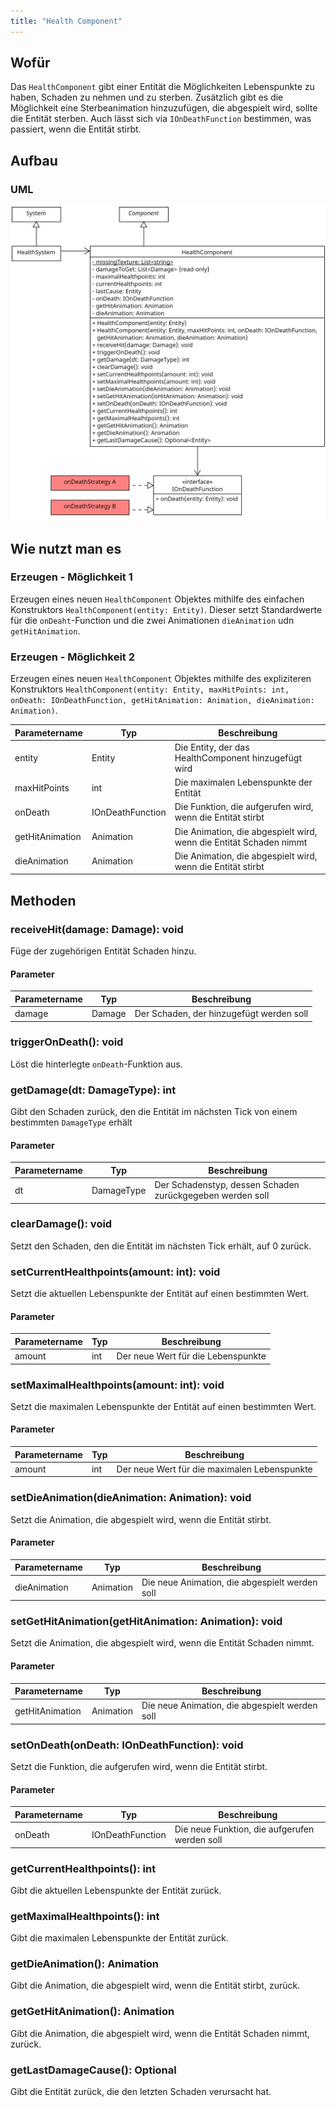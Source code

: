 ```yaml
---
title: "Health Component"
---
```


## Wofür

Das `HealthComponent` gibt einer Entität die Möglichkeiten Lebenspunkte zu haben, Schaden zu nehmen und zu sterben.
Zusätzlich gibt es die Möglichkeit eine Sterbeanimation hinzuzufügen, die abgespielt wird, sollte die Entität sterben.
Auch lässt sich via `IOnDeathFunction` bestimmen, was passiert, wenn die Entität stirbt.

## Aufbau

### UML

![UML Diagram](img/healthComponent.png)

## Wie nutzt man es

### Erzeugen - Möglichkeit 1

Erzeugen eines neuen `HealthComponent` Objektes mithilfe des einfachen Konstruktors `HealthComponent(entity: Entity)`.
Dieser setzt Standardwerte für die `onDeaht`-Function und die zwei Animationen `dieAnimation` udn `getHitAnimation`.

### Erzeugen - Möglichkeit 2

Erzeugen eines neuen `HealthComponent` Objektes mithilfe des expliziteren
Konstruktors `HealthComponent(entity: Entity, maxHitPoints: int, onDeath: IOnDeathFunction, getHitAnimation: Animation, dieAnimation: Animation)`.

| Parametername   | Typ              | Beschreibung                                                       |
|-----------------|------------------|--------------------------------------------------------------------|
| entity          | Entity           | Die Entity, der das HealthComponent hinzugefügt wird               |
| maxHitPoints    | int              | Die maximalen Lebenspunkte der Entität                             |
| onDeath         | IOnDeathFunction | Die Funktion, die aufgerufen wird, wenn die Entität stirbt         |
| getHitAnimation | Animation        | Die Animation, die abgespielt wird, wenn die Entität Schaden nimmt |
| dieAnimation    | Animation        | Die Animation, die abgespielt wird, wenn die Entität stirbt        |

## Methoden

### receiveHit(damage: Damage): void

Füge der zugehörigen Entität Schaden hinzu.

#### Parameter

| Parametername | Typ     | Beschreibung                             |
|---------------|---------|------------------------------------------|
| damage        | Damage  | Der Schaden, der hinzugefügt werden soll |

### triggerOnDeath(): void

Löst die hinterlegte `onDeath`-Funktion aus.

### getDamage(dt: DamageType): int

Gibt den Schaden zurück, den die Entität im nächsten Tick von einem bestimmten `DamageType` erhält

#### Parameter

| Parametername | Typ         | Beschreibung                                              |
|---------------|-------------|-----------------------------------------------------------|
| dt            | DamageType  | Der Schadenstyp, dessen Schaden zurückgegeben werden soll |

### clearDamage(): void

Setzt den Schaden, den die Entität im nächsten Tick erhält, auf 0 zurück.

### setCurrentHealthpoints(amount: int): void

Setzt die aktuellen Lebenspunkte der Entität auf einen bestimmten Wert.

#### Parameter

| Parametername | Typ | Beschreibung                       |
|---------------|-----|------------------------------------|
| amount        | int | Der neue Wert für die Lebenspunkte |

### setMaximalHealthpoints(amount: int): void

Setzt die maximalen Lebenspunkte der Entität auf einen bestimmten Wert.

#### Parameter

| Parametername | Typ | Beschreibung                                  |
|---------------|-----|-----------------------------------------------|
| amount        | int | Der neue Wert für die maximalen Lebenspunkte  |

### setDieAnimation(dieAnimation: Animation): void

Setzt die Animation, die abgespielt wird, wenn die Entität stirbt.

#### Parameter

| Parametername | Typ       | Beschreibung                                   |
|---------------|-----------|------------------------------------------------|
| dieAnimation  | Animation | Die neue Animation, die abgespielt werden soll |

### setGetHitAnimation(getHitAnimation: Animation): void

Setzt die Animation, die abgespielt wird, wenn die Entität Schaden nimmt.

#### Parameter

| Parametername   | Typ       | Beschreibung                                   |
|-----------------|-----------|------------------------------------------------|
| getHitAnimation | Animation | Die neue Animation, die abgespielt werden soll |

### setOnDeath(onDeath: IOnDeathFunction): void

Setzt die Funktion, die aufgerufen wird, wenn die Entität stirbt.

#### Parameter

| Parametername | Typ              | Beschreibung                                   |
|---------------|------------------|------------------------------------------------|
| onDeath       | IOnDeathFunction | Die neue Funktion, die aufgerufen werden soll  |

### getCurrentHealthpoints(): int

Gibt die aktuellen Lebenspunkte der Entität zurück.

### getMaximalHealthpoints(): int

Gibt die maximalen Lebenspunkte der Entität zurück.

### getDieAnimation(): Animation

Gibt die Animation, die abgespielt wird, wenn die Entität stirbt, zurück.

### getGetHitAnimation(): Animation

Gibt die Animation, die abgespielt wird, wenn die Entität Schaden nimmt, zurück.

### getLastDamageCause(): Optional<Entity>

Gibt die Entität zurück, die den letzten Schaden verursacht hat.
